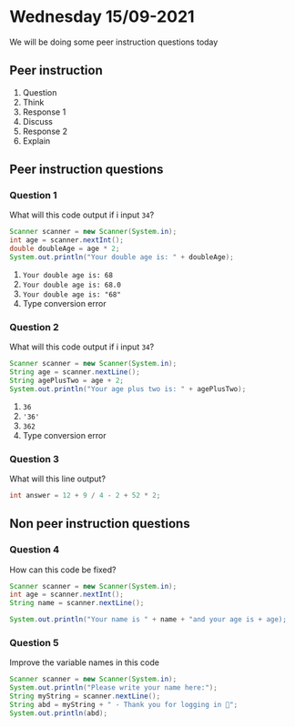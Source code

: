 # Wednesday 15/09-2021

We will be doing some peer instruction questions today



## Peer instruction

1. Question
2. Think
3. Response 1
4. Discuss
5. Response 2
6. Explain



## Peer instruction questions



### Question 1

What will this code output if i input `34`?

```java
Scanner scanner = new Scanner(System.in);
int age = scanner.nextInt();
double doubleAge = age * 2;
System.out.println("Your double age is: " + doubleAge);
```

1. `Your double age is: 68 `
2. `Your double age is: 68.0`
3. `Your double age is: "68"`
4. Type conversion error



### Question 2

What will this code output if i input `34`?

```java
Scanner scanner = new Scanner(System.in);
String age = scanner.nextLine();
String agePlusTwo = age + 2;
System.out.println("Your age plus two is: " + agePlusTwo);
```

1. `36`
2. `'36'`
3. `362`
4. Type conversion error



### Question 3

What will this line output?

```java
int answer = 12 + 9 / 4 - 2 + 52 * 2;
```



## Non peer instruction questions

### Question 4

How can this code be fixed?

```java
Scanner scanner = new Scanner(System.in);
int age = scanner.nextInt();
String name = scanner.nextLine();

System.out.println("Your name is " + name + "and your age is + age);
```



### Question 5

Improve the variable names in this code

```java
Scanner scanner = new Scanner(System.in);
System.out.println("Please write your name here:");
String myString = scanner.nextLine();
String abd = myString + " - Thank you for logging in 🎉";
System.out.println(abd);
```
